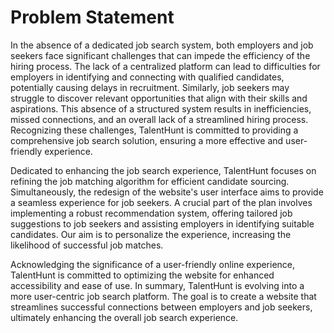 # Problem Statement
In the absence of a dedicated job search system, both employers and job seekers face significant challenges that can impede the efficiency of the hiring process. The lack of a centralized platform can lead to difficulties for employers in identifying and connecting with qualified candidates, potentially causing delays in recruitment. Similarly, job seekers may struggle to discover relevant opportunities that align with their skills and aspirations. This absence of a structured system results in inefficiencies, missed connections, and an overall lack of a streamlined hiring process. Recognizing these challenges, TalentHunt is committed to providing a comprehensive job search solution, ensuring a more effective and user-friendly experience.

Dedicated to enhancing the job search experience, TalentHunt focuses on refining the job matching algorithm for efficient candidate sourcing. Simultaneously, the redesign of the website's user interface aims to provide a seamless experience for job seekers. A crucial part of the plan involves implementing a robust recommendation system, offering tailored job suggestions to job seekers and assisting employers in identifying suitable candidates. Our aim is to personalize the experience, increasing the likelihood of successful job matches.

Acknowledging the significance of a user-friendly online experience, TalentHunt is committed to optimizing the website for enhanced accessibility and ease of use. In summary, TalentHunt is evolving into a more user-centric job search platform. The goal is to create a website that streamlines successful connections between employers and job seekers, ultimately enhancing the overall job search experience.

